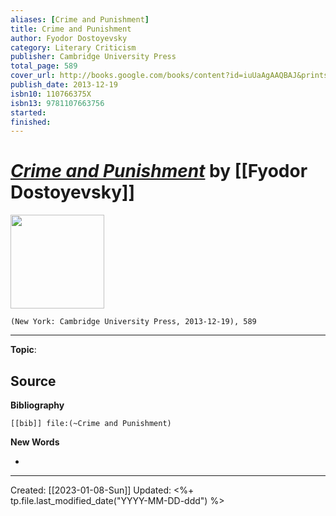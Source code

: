 ```yaml
---
aliases: [Crime and Punishment]
title: Crime and Punishment
author: Fyodor Dostoyevsky
category: Literary Criticism
publisher: Cambridge University Press
total_page: 589
cover_url: http://books.google.com/books/content?id=iuUaAgAAQBAJ&printsec=frontcover&img=1&zoom=1&edge=curl&source=gbs_api
publish_date: 2013-12-19
isbn10: 110766375X
isbn13: 9781107663756
started: 
finished: 
---
```

# *[Crime and Punishment]()* by [[Fyodor Dostoyevsky]]

<img src="http://books.google.com/books/content?id=iuUaAgAAQBAJ&printsec=frontcover&img=1&zoom=1&edge=curl&source=gbs_api" width=150>

`(New York: Cambridge University Press, 2013-12-19), 589`

--- 
**Topic**: 

**Source**
- 


**Bibliography**

```query
[[bib]] file:(~Crime and Punishment)
```
 

**New Words**

- 

---
Created: [[2023-01-08-Sun]]
Updated: <%+ tp.file.last_modified_date("YYYY-MM-DD-ddd") %>
